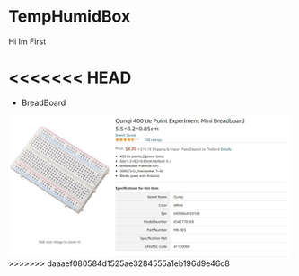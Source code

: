 # TempHumidBox
Hi Im First

<<<<<<< HEAD
=======
- BreadBoard
<img src="ref/BreadBoard.jpg">
>>>>>>> daaaef080584d1525ae3284555a1eb196d9e46c8
